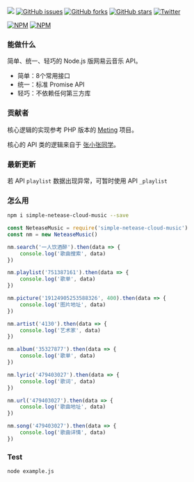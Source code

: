 [![](https://badge.juejin.im/entry/5946b695128fe1006a48643f/likes.svg?style=flat-square)](https://juejin.im/entry/5946b695128fe1006a48643f/detail)
[![GitHub issues](https://img.shields.io/github/issues/surmon-china/simple-netease-cloud-music.svg?style=flat-square)](https://github.com/surmon-china/simple-netease-cloud-music/issues)
[![GitHub forks](https://img.shields.io/github/forks/surmon-china/simple-netease-cloud-music.svg?style=flat-square)](https://github.com/surmon-china/simple-netease-cloud-music/network)
[![GitHub stars](https://img.shields.io/github/stars/surmon-china/simple-netease-cloud-music.svg?style=flat-square)](https://github.com/surmon-china/simple-netease-cloud-music/stargazers)
[![Twitter](https://img.shields.io/twitter/url/https/github.com/surmon-china/simple-netease-cloud-music.svg?style=flat-square)](https://twitter.com/intent/tweet?url=https://github.com/surmon-china/simple-netease-cloud-music)

[![NPM](https://nodei.co/npm/simple-netease-cloud-music.png?downloads=true&downloadRank=true&stars=true)](https://nodei.co/npm/simple-netease-cloud-music/)
[![NPM](https://nodei.co/npm-dl/simple-netease-cloud-music.png?months=9&height=3)](https://nodei.co/npm/simple-netease-cloud-music/)


### 能做什么

简单、统一、轻巧的 Node.js 版网易云音乐 API。

- 简单：8个常用接口
- 统一：标准 Promise API
- 轻巧：不依赖任何第三方库

### 贡献者

核心逻辑的实现参考 PHP 版本的 [Meting](https://github.com/metowolf/Meting) 项目。

核心的 API 类的逻辑来自于 [张小张同学](https://github.com/ritayzy)。

### 最新更新

若 API `playlist` 数据出现异常，可暂时使用 API `_playlist`

### 怎么用

```bash
npm i simple-netease-cloud-music --save
```

```javascript
const NeteaseMusic = require('simple-netease-cloud-music')
const nm = new NeteaseMusic()

nm.search('一人饮酒醉').then(data => {
    console.log('歌曲搜索', data)
})

nm.playlist('751387161').then(data => {
    console.log('歌单', data)
})

nm.picture('19124905253588326', 400).then(data => {
    console.log('图片地址', data)
})

nm.artist('4130').then(data => {
    console.log('艺术家', data)
})

nm.album('35327877').then(data => {
    console.log('歌单', data)
})

nm.lyric('479403027').then(data => {
    console.log('歌词', data)
})

nm.url('479403027').then(data => {
    console.log('歌曲地址', data)
})

nm.song('479403027').then(data => {
    console.log('歌曲详情', data)
})
```

### Test

```
node example.js
```
